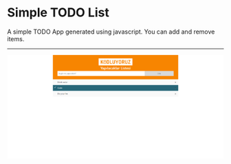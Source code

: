 # Simple TODO List
A simple TODO App generated using javascript. You can add and remove items.

---
![ToDo App](/JAVASCRIPT/hw2-toDoList/todolist/index.png "Index Page")